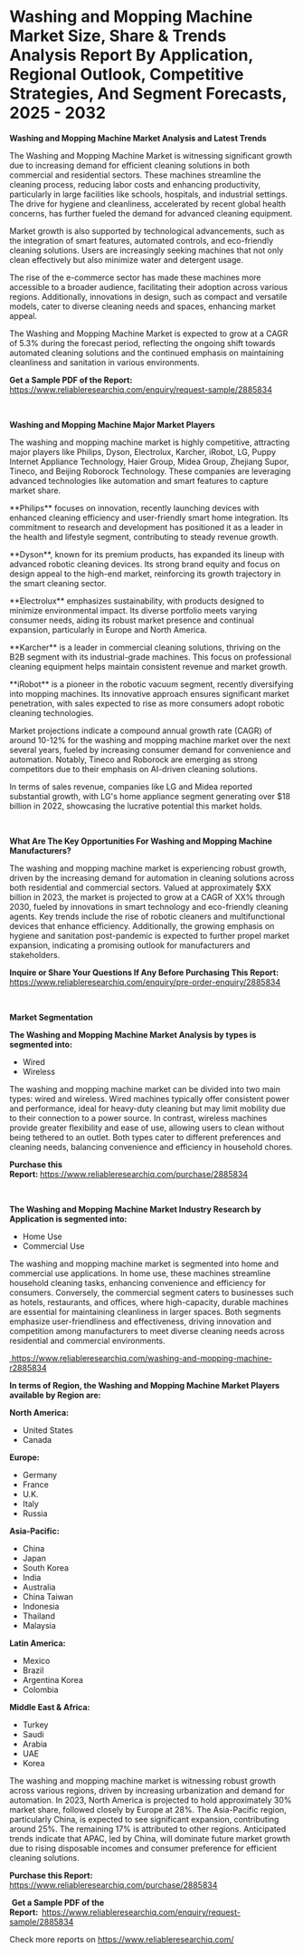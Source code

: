 <p><h1>Washing and Mopping Machine Market Size, Share & Trends Analysis Report By Application, Regional Outlook, Competitive Strategies, And Segment Forecasts, 2025 - 2032</h1></p><p><strong>Washing and Mopping Machine Market Analysis and Latest Trends</strong></p>
<p><p>The Washing and Mopping Machine Market is witnessing significant growth due to increasing demand for efficient cleaning solutions in both commercial and residential sectors. These machines streamline the cleaning process, reducing labor costs and enhancing productivity, particularly in large facilities like schools, hospitals, and industrial settings. The drive for hygiene and cleanliness, accelerated by recent global health concerns, has further fueled the demand for advanced cleaning equipment.</p><p>Market growth is also supported by technological advancements, such as the integration of smart features, automated controls, and eco-friendly cleaning solutions. Users are increasingly seeking machines that not only clean effectively but also minimize water and detergent usage.</p><p>The rise of the e-commerce sector has made these machines more accessible to a broader audience, facilitating their adoption across various regions. Additionally, innovations in design, such as compact and versatile models, cater to diverse cleaning needs and spaces, enhancing market appeal.</p><p>The Washing and Mopping Machine Market is expected to grow at a CAGR of 5.3% during the forecast period, reflecting the ongoing shift towards automated cleaning solutions and the continued emphasis on maintaining cleanliness and sanitation in various environments.</p></p>
<p><strong>Get a Sample PDF of the Report:&nbsp;</strong> <a href="https://www.reliableresearchiq.com/enquiry/request-sample/2885834?utm_campaign=3053&utm_medium=2&utm_source=Github&utm_content=ia&utm_term=13032025&utm_id=washing-and-mopping-machine">https://www.reliableresearchiq.com/enquiry/request-sample/2885834</a></p>
<p>&nbsp;</p>
<p><strong>Washing and Mopping Machine Major Market Players</strong></p>
<p><p>The washing and mopping machine market is highly competitive, attracting major players like Philips, Dyson, Electrolux, Karcher, iRobot, LG, Puppy Internet Appliance Technology, Haier Group, Midea Group, Zhejiang Supor, Tineco, and Beijing Roborock Technology. These companies are leveraging advanced technologies like automation and smart features to capture market share.</p><p>**Philips** focuses on innovation, recently launching devices with enhanced cleaning efficiency and user-friendly smart home integration. Its commitment to research and development has positioned it as a leader in the health and lifestyle segment, contributing to steady revenue growth.</p><p>**Dyson**, known for its premium products, has expanded its lineup with advanced robotic cleaning devices. Its strong brand equity and focus on design appeal to the high-end market, reinforcing its growth trajectory in the smart cleaning sector.</p><p>**Electrolux** emphasizes sustainability, with products designed to minimize environmental impact. Its diverse portfolio meets varying consumer needs, aiding its robust market presence and continual expansion, particularly in Europe and North America.</p><p>**Karcher** is a leader in commercial cleaning solutions, thriving on the B2B segment with its industrial-grade machines. This focus on professional cleaning equipment helps maintain consistent revenue and market growth.</p><p>**iRobot** is a pioneer in the robotic vacuum segment, recently diversifying into mopping machines. Its innovative approach ensures significant market penetration, with sales expected to rise as more consumers adopt robotic cleaning technologies.</p><p>Market projections indicate a compound annual growth rate (CAGR) of around 10-12% for the washing and mopping machine market over the next several years, fueled by increasing consumer demand for convenience and automation. Notably, Tineco and Roborock are emerging as strong competitors due to their emphasis on AI-driven cleaning solutions.</p><p>In terms of sales revenue, companies like LG and Midea reported substantial growth, with LG's home appliance segment generating over $18 billion in 2022, showcasing the lucrative potential this market holds.</p></p>
<p>&nbsp;</p>
<p><strong>What Are The Key Opportunities For Washing and Mopping Machine Manufacturers?</strong></p>
<p><p>The washing and mopping machine market is experiencing robust growth, driven by the increasing demand for automation in cleaning solutions across both residential and commercial sectors. Valued at approximately $XX billion in 2023, the market is projected to grow at a CAGR of XX% through 2030, fueled by innovations in smart technology and eco-friendly cleaning agents. Key trends include the rise of robotic cleaners and multifunctional devices that enhance efficiency. Additionally, the growing emphasis on hygiene and sanitation post-pandemic is expected to further propel market expansion, indicating a promising outlook for manufacturers and stakeholders.</p></p>
<p><strong>Inquire or Share Your Questions If Any Before Purchasing This Report:</strong> <a href="https://www.reliableresearchiq.com/enquiry/pre-order-enquiry/2885834?utm_campaign=3053&utm_medium=2&utm_source=Github&utm_content=ia&utm_term=13032025&utm_id=washing-and-mopping-machine">https://www.reliableresearchiq.com/enquiry/pre-order-enquiry/2885834</a></p>
<p>&nbsp;</p>
<p><strong>Market Segmentation</strong></p>
<p><strong>The Washing and Mopping Machine Market Analysis by types is segmented into:</strong></p>
<p><ul><li>Wired</li><li>Wireless</li></ul></p>
<p><p>The washing and mopping machine market can be divided into two main types: wired and wireless. Wired machines typically offer consistent power and performance, ideal for heavy-duty cleaning but may limit mobility due to their connection to a power source. In contrast, wireless machines provide greater flexibility and ease of use, allowing users to clean without being tethered to an outlet. Both types cater to different preferences and cleaning needs, balancing convenience and efficiency in household chores.</p></p>
<p><strong>Purchase this Report:&nbsp;</strong><a href="https://www.reliableresearchiq.com/purchase/2885834?utm_campaign=3053&utm_medium=2&utm_source=Github&utm_content=ia&utm_term=13032025&utm_id=washing-and-mopping-machine">https://www.reliableresearchiq.com/purchase/2885834</a></p>
<p>&nbsp;</p>
<p><strong>The Washing and Mopping Machine Market Industry Research by Application is segmented into:</strong></p>
<p><ul><li>Home Use</li><li>Commercial Use</li></ul></p>
<p><p>The washing and mopping machine market is segmented into home and commercial use applications. In home use, these machines streamline household cleaning tasks, enhancing convenience and efficiency for consumers. Conversely, the commercial segment caters to businesses such as hotels, restaurants, and offices, where high-capacity, durable machines are essential for maintaining cleanliness in larger spaces. Both segments emphasize user-friendliness and effectiveness, driving innovation and competition among manufacturers to meet diverse cleaning needs across residential and commercial environments.</p></p>
<p><a href="https://www.reliableresearchiq.com/washing-and-mopping-machine-r2885834?utm_campaign=3053&utm_medium=2&utm_source=Github&utm_content=ia&utm_term=13032025&utm_id=washing-and-mopping-machine">&nbsp;https://www.reliableresearchiq.com/washing-and-mopping-machine-r2885834</a></p>
<p><strong>In terms of Region, the Washing and Mopping Machine Market Players available by Region are:</strong></p>
<p>
    <p> <strong> North America: </strong>
        <ul>
            <li>United States</li>
            <li>Canada</li>
        </ul>
        </p> 
    <p> <strong> Europe: </strong>
        <ul>
            <li>Germany</li>
            <li>France</li>
            <li>U.K.</li>
            <li>Italy</li>
            <li>Russia</li>
        </ul>
        </p> 
    <p> <strong> Asia-Pacific: </strong>
        <ul>
            <li>China</li>
            <li>Japan</li>
            <li>South Korea</li>
            <li>India</li>
            <li>Australia</li>
            <li>China Taiwan</li>
            <li>Indonesia</li>
            <li>Thailand</li>
            <li>Malaysia</li>
        </ul>
        </p> 
    <p> <strong> Latin America: </strong>
        <ul>
            <li>Mexico</li>
            <li>Brazil</li>
            <li>Argentina Korea</li>
            <li>Colombia</li>
        </ul>
        </p> 
    <p> <strong> Middle East & Africa: </strong>
        <ul>
            <li>Turkey</li>
            <li>Saudi</li>
            <li>Arabia</li>
            <li>UAE</li>
            <li>Korea</li>
        </ul>
    </p>
    </p>
<p><p>The washing and mopping machine market is witnessing robust growth across various regions, driven by increasing urbanization and demand for automation. In 2023, North America is projected to hold approximately 30% market share, followed closely by Europe at 28%. The Asia-Pacific region, particularly China, is expected to see significant expansion, contributing around 25%. The remaining 17% is attributed to other regions. Anticipated trends indicate that APAC, led by China, will dominate future market growth due to rising disposable incomes and consumer preference for efficient cleaning solutions.</p></p>
<p><strong>Purchase this Report: </strong><a href="https://www.reliableresearchiq.com/purchase/2885834?utm_campaign=3053&utm_medium=2&utm_source=Github&utm_content=ia&utm_term=13032025&utm_id=washing-and-mopping-machine">https://www.reliableresearchiq.com/purchase/2885834</a></p>
<p>&nbsp;<strong>Get a Sample PDF of the Report:&nbsp;&nbsp;</strong><a href="https://www.reliableresearchiq.com/enquiry/request-sample/2885834?utm_campaign=3053&utm_medium=2&utm_source=Github&utm_content=ia&utm_term=13032025&utm_id=washing-and-mopping-machine">https://www.reliableresearchiq.com/enquiry/request-sample/2885834</a></p>
<p><strong></strong></p>
<p>Check more reports on <a href="https://www.reliableresearchiq.com/?utm_campaign=3053&utm_medium=2&utm_source=Github&utm_content=ia&utm_term=13032025&utm_id=washing-and-mopping-machine">https://www.reliableresearchiq.com/</a></p>